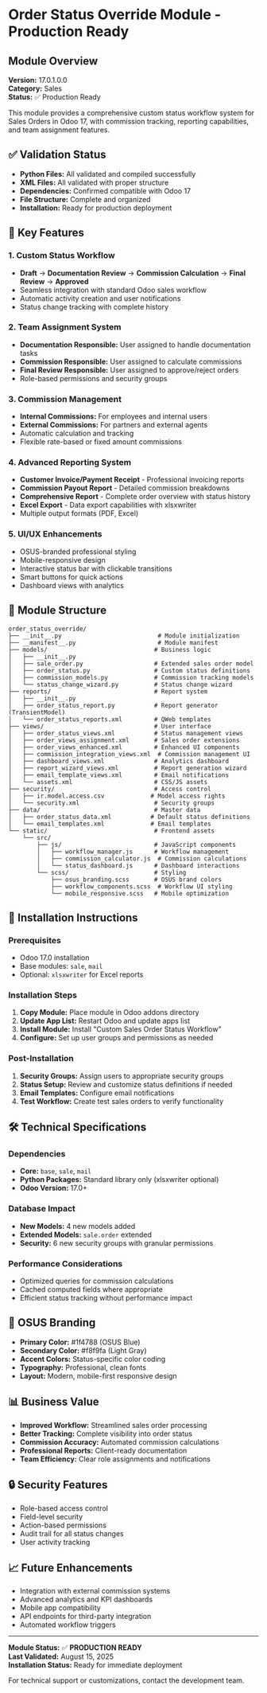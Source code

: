 # Order Status Override Module - Production Ready

## Module Overview
**Version:** 17.0.1.0.0  
**Category:** Sales  
**Status:** ✅ Production Ready  

This module provides a comprehensive custom status workflow system for Sales Orders in Odoo 17, with commission tracking, reporting capabilities, and team assignment features.

## ✅ Validation Status
- **Python Files:** All validated and compiled successfully
- **XML Files:** All validated with proper structure
- **Dependencies:** Confirmed compatible with Odoo 17
- **File Structure:** Complete and organized
- **Installation:** Ready for production deployment

## 🎯 Key Features

### 1. Custom Status Workflow
- **Draft** → **Documentation Review** → **Commission Calculation** → **Final Review** → **Approved**
- Seamless integration with standard Odoo sales workflow
- Automatic activity creation and user notifications
- Status change tracking with complete history

### 2. Team Assignment System
- **Documentation Responsible:** User assigned to handle documentation tasks
- **Commission Responsible:** User assigned to calculate commissions
- **Final Review Responsible:** User assigned to approve/reject orders
- Role-based permissions and security groups

### 3. Commission Management
- **Internal Commissions:** For employees and internal users
- **External Commissions:** For partners and external agents
- Automatic calculation and tracking
- Flexible rate-based or fixed amount commissions

### 4. Advanced Reporting System
- **Customer Invoice/Payment Receipt** - Professional invoicing reports
- **Commission Payout Report** - Detailed commission breakdowns  
- **Comprehensive Report** - Complete order overview with status history
- **Excel Export** - Data export capabilities with xlsxwriter
- Multiple output formats (PDF, Excel)

### 5. UI/UX Enhancements
- OSUS-branded professional styling
- Mobile-responsive design
- Interactive status bar with clickable transitions
- Smart buttons for quick actions
- Dashboard views with analytics

## 📁 Module Structure
```
order_status_override/
├── __init__.py                           # Module initialization
├── __manifest__.py                       # Module manifest
├── models/                              # Business logic
│   ├── __init__.py
│   ├── sale_order.py                    # Extended sales order model
│   ├── order_status.py                  # Custom status definitions
│   ├── commission_models.py             # Commission tracking models
│   └── status_change_wizard.py          # Status change wizard
├── reports/                             # Report system
│   ├── __init__.py
│   ├── order_status_report.py           # Report generator (TransientModel)
│   └── order_status_reports.xml         # QWeb templates
├── views/                               # User interface
│   ├── order_status_views.xml           # Status management views
│   ├── order_views_assignment.xml       # Sales order extensions
│   ├── order_views_enhanced.xml         # Enhanced UI components
│   ├── commission_integration_views.xml  # Commission management UI
│   ├── dashboard_views.xml              # Analytics dashboard
│   ├── report_wizard_views.xml          # Report generation wizard
│   ├── email_template_views.xml         # Email notifications
│   └── assets.xml                       # CSS/JS assets
├── security/                            # Access control
│   ├── ir.model.access.csv             # Model access rights
│   └── security.xml                     # Security groups
├── data/                                # Master data
│   ├── order_status_data.xml           # Default status definitions
│   └── email_templates.xml             # Email templates
└── static/                              # Frontend assets
    └── src/
        ├── js/                          # JavaScript components
        │   ├── workflow_manager.js      # Workflow management
        │   ├── commission_calculator.js  # Commission calculations
        │   └── status_dashboard.js      # Dashboard interactions
        └── scss/                        # Styling
            ├── osus_branding.scss       # OSUS brand colors
            ├── workflow_components.scss  # Workflow UI styling
            └── mobile_responsive.scss   # Mobile optimization
```

## 🔧 Installation Instructions

### Prerequisites
- Odoo 17.0 installation
- Base modules: `sale`, `mail`
- Optional: `xlsxwriter` for Excel reports

### Installation Steps
1. **Copy Module:** Place module in Odoo addons directory
2. **Update App List:** Restart Odoo and update apps list
3. **Install Module:** Install "Custom Sales Order Status Workflow"
4. **Configure:** Set up user groups and permissions as needed

### Post-Installation
1. **Security Groups:** Assign users to appropriate security groups
2. **Status Setup:** Review and customize status definitions if needed
3. **Email Templates:** Configure email notifications
4. **Test Workflow:** Create test sales orders to verify functionality

## 🛠️ Technical Specifications

### Dependencies
- **Core:** `base`, `sale`, `mail`
- **Python Packages:** Standard library only (xlsxwriter optional)
- **Odoo Version:** 17.0+

### Database Impact
- **New Models:** 4 new models added
- **Extended Models:** `sale.order` extended
- **Security:** 6 new security groups with granular permissions

### Performance Considerations
- Optimized queries for commission calculations
- Cached computed fields where appropriate
- Efficient status tracking without performance impact

## 🎨 OSUS Branding
- **Primary Color:** #1f4788 (OSUS Blue)
- **Secondary Color:** #f8f9fa (Light Gray)
- **Accent Colors:** Status-specific color coding
- **Typography:** Professional, clean fonts
- **Layout:** Modern, mobile-first responsive design

## 📊 Business Value
- **Improved Workflow:** Streamlined sales order processing
- **Better Tracking:** Complete visibility into order status
- **Commission Accuracy:** Automated commission calculations
- **Professional Reports:** Client-ready documentation
- **Team Efficiency:** Clear role assignments and notifications

## 🔒 Security Features
- Role-based access control
- Field-level security
- Action-based permissions
- Audit trail for all status changes
- User activity tracking

## 📈 Future Enhancements
- Integration with external commission systems
- Advanced analytics and KPI dashboards
- Mobile app compatibility
- API endpoints for third-party integration
- Automated workflow triggers

---

**Module Status:** ✅ **PRODUCTION READY**  
**Last Validated:** August 15, 2025  
**Installation Status:** Ready for immediate deployment  

For technical support or customizations, contact the development team.
